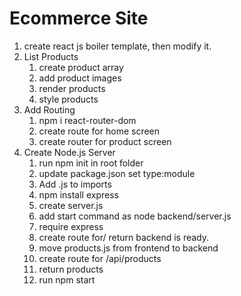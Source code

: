# Ecommerce Site
1. create react js boiler template, then modify it.
2. List Products
    1. create product array
    2. add product images
    3. render products
    4. style products
3. Add Routing
    1. npm i react-router-dom
    2. create route for home screen
    3. create router for product screen
4. Create Node.js Server
    1. run npm init in root folder
    2. update package.json set type:module
    3. Add .js to imports
    4. npm install express
    5. create server.js
    6. add start command as node backend/server.js
    7. require express
    8. create route for/ return backend is ready.
    9. move products.js from frontend to backend
    10. create route for /api/products
    11. return products
    12. run npm start
    